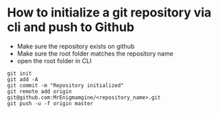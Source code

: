 # How to initialize a git repository via cli and push to Github

- Make sure the repository exists on github
- Make sure the root folder matches the repository name
- open the root folder in CLI

```
git init
git add -A
git commit -m "Repository initialized"
git remote add origin git@github.com:MrEnigmamgine/<repository_name>.git
git push -u -f origin master
```